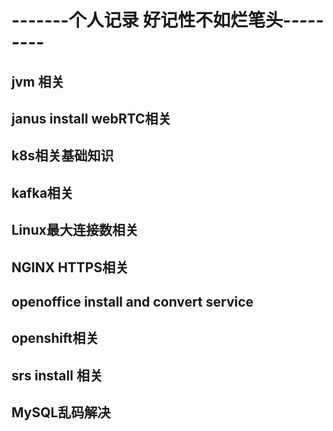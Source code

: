 # -------个人记录 好记性不如烂笔头---------

## jvm 相关
## janus install webRTC相关
## k8s相关基础知识
## kafka相关
## Linux最大连接数相关
## NGINX HTTPS相关
## openoffice install and convert service
## openshift相关
## srs install 相关
## MySQL乱码解决

